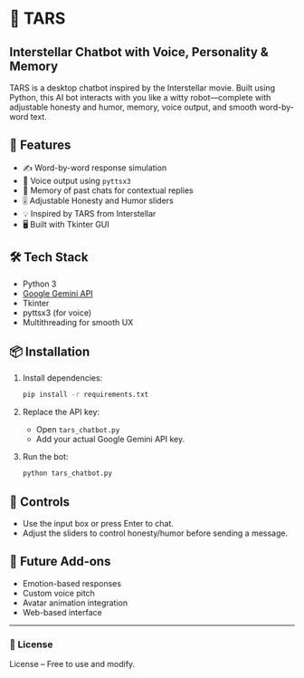 # 🤖 TARS 
## Interstellar Chatbot with Voice, Personality & Memory

TARS is a desktop chatbot inspired by the Interstellar movie. Built using Python, this AI bot interacts with you like a witty robot—complete with adjustable honesty and humor, memory, voice output, and smooth word-by-word text.

## 🚀 Features

- ✍️ Word-by-word response simulation
- 🎤 Voice output using `pyttsx3`
- 🧠 Memory of past chats for contextual replies
- 🎚 Adjustable Honesty and Humor sliders
- 💡 Inspired by TARS from Interstellar
- 🖥 Built with Tkinter GUI

## 🛠 Tech Stack

- Python 3
- [Google Gemini API](https://ai.google.dev/)
- Tkinter
- pyttsx3 (for voice)
- Multithreading for smooth UX

## 📦 Installation

1. Install dependencies:
    ```bash
    pip install -r requirements.txt
    ```

2. Replace the API key:
    - Open `tars_chatbot.py`
    - Add your actual Google Gemini API key.

3. Run the bot:
    ```bash
    python tars_chatbot.py
    ```

## 🧪 Controls

- Use the input box or press Enter to chat.
- Adjust the sliders to control honesty/humor before sending a message.

## 🧠 Future Add-ons

- Emotion-based responses
- Custom voice pitch
- Avatar animation integration
- Web-based interface

---

### 📄 License

License – Free to use and modify.

